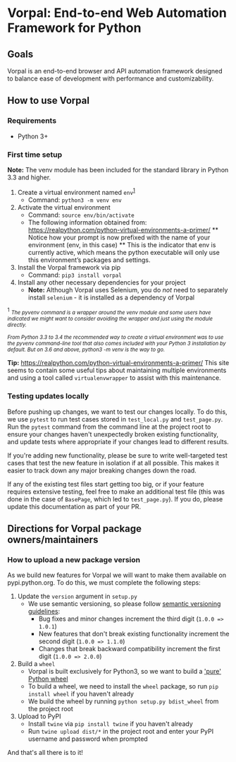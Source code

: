 # Vorpal: End-to-end Web Automation Framework for Python
## Goals
Vorpal is an end-to-end browser and API automation framework designed to balance ease of development with performance and customizability.

## How to use Vorpal
### Requirements
* Python 3+

### First time setup
**Note:** The venv module has been included for the standard library in Python 3.3 and higher. 

1. Create a virtual environment named `env`<sup>[1](#footnote1)</sup>
    * Command: `python3 -m venv env`
2. Activate the virtual environment
    * Command: `source env/bin/activate`
    * The following information obtained from: https://realpython.com/python-virtual-environments-a-primer/
    ** Notice how your prompt is now prefixed with the name of your environment (env, in this case)
    ** This is the indicator that env is currently active, which means the python executable will only use this environment’s packages and settings.
3. Install the Vorpal framework via pip
    * Command: `pip3 install vorpal`
4. Install any other necessary dependencies for your project
    * **Note:** Although Vorpal uses Selenium, you do _not_ need to separately install `selenium` - it is installed as a dependency of Vorpal

<a name="footnote1"><sup>1</sup></a> <i><small>The pyvenv command is a wrapper around the venv module and some users have indicated we might want to consider avoiding the wrapper and just using the module directly.

From Python 3.3 to 3.4 the recommended way to create a virtual environment was to use the pyvenv command-line tool that also comes included with your Python 3 installation by default. But on 3.6 and above, python3 -m venv is the way to go.</small></i>
    
**Tip:** https://realpython.com/python-virtual-environments-a-primer/ This site seems to contain some useful tips about maintaining multiple environments and using a tool called `virtualenvwrapper` to assist with this maintenance.

### Testing updates locally
Before pushing up changes, we want to test our changes locally. To do this, we use `pytest` to run test cases stored in `test_local.py` and `test_page.py`. Run the `pytest` command from the command line at the project root to ensure your changes haven't unexpectedly broken existing functionality, and update tests where appropriate if your changes lead to different results.

If you're adding new functionality, please be sure to write well-targeted test cases that test the new feature in isolation if at all possible. This makes it easier to track down any major breaking changes down the road.

If any of the existing test files start getting too big, or if your feature requires extensive testing, feel free to make an additional test file (this was done in the case of `BasePage`, which led to `test_page.py`). If you do, please update this documentation as part of your PR.

## Directions for Vorpal package owners/maintainers
### How to upload a new package version
As we build new features for Vorpal we will want to make them available on pypi.python.org. To do this, we must complete the following steps:

1. Update the `version` argument in `setup.py`
    * We use semantic versioning, so please follow [semantic versioning guidelines]:
        * Bug fixes and minor changes increment the third digit (`1.0.0 => 1.0.1`)
        * New features that don't break existing functionality increment the second digit (`1.0.0 => 1.1.0`)
        * Changes that break backward compatibility increment the first digit (`1.0.0 => 2.0.0`)
2. Build a `wheel`
    * Vorpal is built exclusively for Python3, so we want to build a ['pure' Python wheel]
    * To build a wheel, we need to install the `wheel` package, so run `pip install wheel` if you haven't already
    * We build the wheel by running `python setup.py bdist_wheel` from the project root
3. Upload to PyPI
    * Install `twine` via `pip install twine` if you haven't already
    * Run `twine upload dist/*` in the project root and enter your PyPI username and password when prompted

['pure' Python wheel]: https://packaging.python.org/tutorials/distributing-packages/#pure-python-wheels]

[semantic versioning guidelines]: https://docs.npmjs.com/getting-started/semantic-versioning#semver-for-publishers

And that's all there is to it!